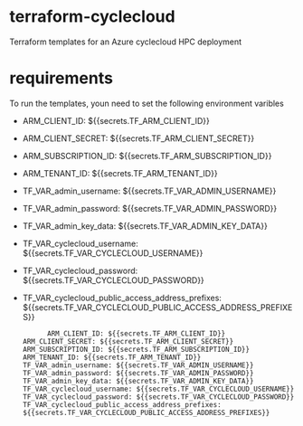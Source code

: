 # terraform-cyclecloud
Terraform templates for an Azure cyclecloud HPC deployment 

# requirements
To run the templates, youn need to set the following environment varibles
- ARM_CLIENT_ID: ${{secrets.TF_ARM_CLIENT_ID}}
- ARM_CLIENT_SECRET: ${{secrets.TF_ARM_CLIENT_SECRET}}
- ARM_SUBSCRIPTION_ID: ${{secrets.TF_ARM_SUBSCRIPTION_ID}}
- ARM_TENANT_ID: ${{secrets.TF_ARM_TENANT_ID}}
- TF_VAR_admin_username: ${{secrets.TF_VAR_ADMIN_USERNAME}}
- TF_VAR_admin_password: ${{secrets.TF_VAR_ADMIN_PASSWORD}}
- TF_VAR_admin_key_data: ${{secrets.TF_VAR_ADMIN_KEY_DATA}}
- TF_VAR_cyclecloud_username: ${{secrets.TF_VAR_CYCLECLOUD_USERNAME}}
- TF_VAR_cyclecloud_password: ${{secrets.TF_VAR_CYCLECLOUD_PASSWORD}}
- TF_VAR_cyclecloud_public_access_address_prefixes: ${{secrets.TF_VAR_CYCLECLOUD_PUBLIC_ACCESS_ADDRESS_PREFIXES}}
      
            ARM_CLIENT_ID: ${{secrets.TF_ARM_CLIENT_ID}}
      ARM_CLIENT_SECRET: ${{secrets.TF_ARM_CLIENT_SECRET}}
      ARM_SUBSCRIPTION_ID: ${{secrets.TF_ARM_SUBSCRIPTION_ID}}
      ARM_TENANT_ID: ${{secrets.TF_ARM_TENANT_ID}}
      TF_VAR_admin_username: ${{secrets.TF_VAR_ADMIN_USERNAME}}
      TF_VAR_admin_password: ${{secrets.TF_VAR_ADMIN_PASSWORD}}
      TF_VAR_admin_key_data: ${{secrets.TF_VAR_ADMIN_KEY_DATA}}
      TF_VAR_cyclecloud_username: ${{secrets.TF_VAR_CYCLECLOUD_USERNAME}}
      TF_VAR_cyclecloud_password: ${{secrets.TF_VAR_CYCLECLOUD_PASSWORD}}
      TF_VAR_cyclecloud_public_access_address_prefixes: ${{secrets.TF_VAR_CYCLECLOUD_PUBLIC_ACCESS_ADDRESS_PREFIXES}}
